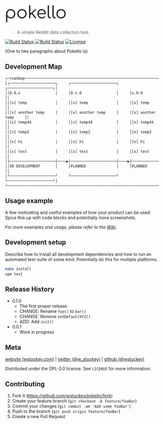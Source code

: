 <a href="#"><img src="./assets/asset_logo.png" alt="pokello" width="200"/></a>
---

> A simple Reddit data collection tool.

[![Build Status][stars-image]][stars-url]
[![Build Status][forks-image]][forks-url]
[![License][license-image]][license-url]

(One to two paragraphs about Pokello is)

## Development Map
```
┌─roadmap───────────────────────────────────────────────────────────────────────┐
│┌─────────────────────┐     ┌─────────────────────┐     ┌─────────────────────┐│
││0.0.x                │     │0.x.0                │     │x.0.0                ││
││[x] temp             │     │[x] temp             │     │[x] temp             ││
││[x] another temp     │     │[x] another temp     │     │[x] another temp     ││
││[x] temp44           │     │[x] temp44           │     │[x] temp44           ││
││[x] temp2            │     │[x] temp2            │     │[x] temp2            ││
││[x] hi               │     │[x] hi               │     │[x] hi               ││
││[x] test             │     │[x] test             │     │[x] test             ││
│├─────────────────────┤────▶├─────────────────────┤────▶├─────────────────────┤│
││IN DEVELOPMENT       │     │PLANNED              │     │PLANNED              ││
│└─────────────────────┘     └─────────────────────┘     └─────────────────────┘│
└───────────────────────────────────────────────────────────────────────────────┘
```

## Usage example

A few motivating and useful examples of how your product can be used. Spice this up with code blocks and potentially more screenshots.

_For more examples and usage, please refer to the [Wiki][wiki]._

## Development setup

Describe how to install all development dependencies and how to run an automated test-suite of some kind. Potentially do this for multiple platforms.

```sh
make install
npm test
```

## Release History

* 0.1.0
    * The first proper release
    * CHANGE: Rename `foo()` to `bar()`
    * CHANGE: Remove `setDefaultXYZ()`
    * ADD: Add `init()`
* 0.0.1
    * Work in progress

## Meta

[website (wstuckey.com)](https://www.wstuckey.com) | [twitter (@w_stuckey)](https://twitter.com/w_stuckey) | [github (@wstuckey)](https://github.com/wstuckey)

Distributed under the GPL-3.0 license. See ``LICENSE`` for more information.


## Contributing

1. Fork it (<https://github.com/wstuckey/pokello/fork>)
2. Create your feature branch (`git checkout -b feature/fooBar`)
3. Commit your changes (`git commit -am 'Add some fooBar'`)
4. Push to the branch (`git push origin feature/fooBar`)
5. Create a new Pull Request

<!-- Markdown link & img dfn's -->
[forks-image]: https://img.shields.io/github/forks/wstuckey/pokello.svg?style=flat-square
[forks-url]: https://github.com/wstuckey/pokello
[stars-image]: https://img.shields.io/github/stars/wstuckey/pokello.svg?style=flat-square
[stars-url]: https://github.com/wstuckey/pokello
[license-image]: https://img.shields.io/github/license/wstuckey/pokello.svg?style=flat-square
[license-url]: https://github.com/wstuckey/pokello
[wiki]: https://github.com/wstuckey/pokello/wiki

